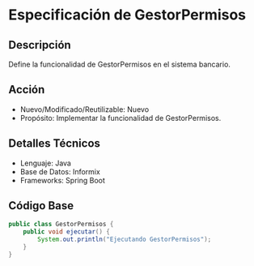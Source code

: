 # Especificación de GestorPermisos

## Descripción

Define la funcionalidad de GestorPermisos en el sistema bancario.

## Acción

- Nuevo/Modificado/Reutilizable: Nuevo
- Propósito: Implementar la funcionalidad de GestorPermisos.

## Detalles Técnicos

- Lenguaje: Java
- Base de Datos: Informix
- Frameworks: Spring Boot

## Código Base

```java
public class GestorPermisos {
    public void ejecutar() {
        System.out.println("Ejecutando GestorPermisos");
    }
}
```
